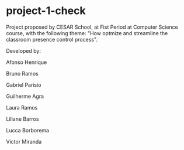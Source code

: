 # project-1-check

Project proposed by CESAR School, at Fist Period at Computer Science course, with the following theme: "How optmize and streamline the classroom presence control process".

Developed by:

Afonso Henrique

Bruno Ramos

Gabriel Parisio

Guilherme Agra

Laura Ramos

Liliane Barros

Lucca Borborema

Victor Miranda

